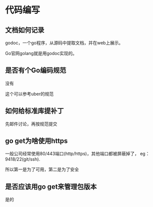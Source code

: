 # 代码编写

## 文档如何记录

godoc，一个go程序，从源码中提取文档，并在web上展示。

Go官网golang就是用godoc实现的。

## 是否有个Go编码规范

没有

这个可以参考uber的规范

## 如何给标准库提补丁

先邮件讨论，再按规范提交

## go get为啥使用https

一般公司经常使用80/443端口(http/https)，其他端口都被屏蔽掉了，
eg：9418/22(git/ssh).

所以第一是为了可用，第二是为了安全

## 是否应该用go get来管理包版本

是的
